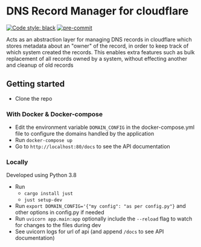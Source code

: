 # DNS Record Manager for cloudflare

[![Code style: black](https://img.shields.io/badge/code%20style-black-000000.svg)](https://github.com/psf/black)
[![pre-commit](https://img.shields.io/badge/pre--commit-enabled-brightgreen?logo=pre-commit&logoColor=white)](https://github.com/pre-commit/pre-commit)

Acts as an abstraction layer for managing DNS records in cloudflare which stores metadata
about an "owner" of the record, in order to keep track of which system created the records.
This enables extra features such as bulk replacement of all records owned by a system,
without effecting another and cleanup of old records

## Getting started

- Clone the repo

### With Docker & Docker-compose
- Edit the environment variable `DOMAIN_CONFIG` in the docker-compose.yml file to configure
the domains handled by the application
- Run `docker-compose up`
- Go to `http://localhost:80/docs` to see the API documentation

### Locally

Developed using Python 3.8
- Run
  - `cargo install just`
  - `just setup-dev`
- Run `export DOMAIN_CONFIG='{"my config": "as per config.py"}` and other options in config.py if needed
- Run `uvicorn app.main:app` optionally include the `--reload` flag
to watch for changes to the files during dev
- See uvicorn logs for url of api (and append `/docs` to see API documentation)
